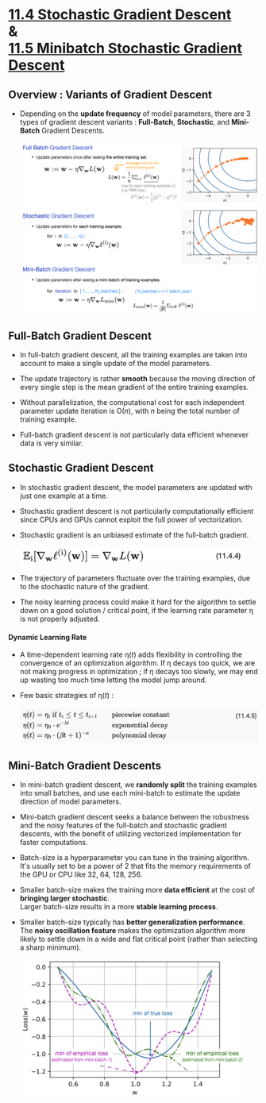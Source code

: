 # [11.4 Stochastic Gradient Descent](https://d2l.ai/chapter_optimization/sgd.html) &emsp; & <br> [11.5 Minibatch Stochastic Gradient Descent](https://d2l.ai/chapter_optimization/minibatch-sgd.html)

## Overview : Variants of Gradient Descent

- Depending on the **update frequency** of model parameters, there are 3 types of gradient descent variants : **Full-Batch**, **Stochastic**, and **Mini-Batch** Gradient Descents. <br>
  &emsp; <img src='./images/slide_types_of_GDs.png' width='800'/>

## Full-Batch Gradient Descent

- In full-batch gradient descent, all the training examples are taken into account to make a single update of the model parameters.

- The update trajectory is rather **smooth** because the moving direction of every single step is the mean gradient of the entire training examples. 

- Without parallelization, the computational cost for each independent parameter update iteration is O(*n*), with *n* being the total number of training example. 

- Full-batch gradient descent is not particularly data efficient whenever data is very similar.

## Stochastic Gradient Descent

- In stochastic gradient descent, the model parameters are updated with just one example at a time. 

- Stochastic gradient descent is not particularly computationally efficient since CPUs and GPUs cannot exploit the full power of vectorization.

- Stochastic gradient is an unbiased estimate of the full-batch gradient. <br>
  &emsp;&emsp;&emsp;&emsp; <img src='./images/eq_11.4.4.png' width='450'/>


- The trajectory of parameters fluctuate over the training examples, due to the stochastic nature of the gradient. 


- The noisy learning process could make it hard for the algorithm to settle down on a good solution / critical point, if the learning rate parameter η is not properly adjusted. 


#### Dynamic Learning Rate

- A time-dependent learning rate η(*t*) adds flexibility in controlling the convergence of an optimization algorithm. If η decays too quick, we are not making progress in optimization ; if η decays too slowly, we may end up wasting too much time letting the model jump around. 

- Few basic strategies of η(*t*) : <br>
  &emsp;&emsp;&emsp;&emsp; <img src='./images/eq_11.4.5.png' width='600'/>

## Mini-Batch Gradient Descents

- In mini-batch gradient descent, we **randomly split** the training examples into small batches, and use each mini-batch to estimate the update direction of model parameters. 

- Mini-batch gradient descent seeks a balance between the robustness and the noisy features of the full-batch and stochastic gradient descents, with the benefit of utilizing vectorized implementation for faster computations.


- Batch-size is a hyperparameter you can tune in the training algorithm. It's usually set to be a power of 2 that fits the memory requirements of the GPU or CPU like 32, 64, 128, 256.

- Smaller batch-size makes the training more **data efficient** at the cost of **bringing larger stochastic**. <br> Larger batch-size results in a more **stable learning process**. 


- Smaller batch-size typically has **better generalization performance**. The **noisy oscillation feature** makes the optimization algorithm more likely to settle down in a wide and flat critical point (rather than selecting a sharp minimum). <br> 
&emsp;&emsp;&emsp;&emsp; <img src='./images/fig_stochastic_nature.png' width='450'/>